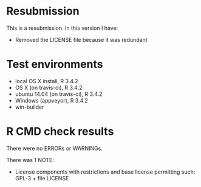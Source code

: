 # Resubmission

This is a resubmission. In this version I have:

- Removed the LICENSE file because it was redundant

# Test environments

- local OS X install, R 3.4.2
- OS X (on travis-ci), R 3.4.2
- ubuntu 14.04 (on travis-ci), R 3.4.2
- Windows (appveyor), R 3.4.2
- win-builder

# R CMD check results

There were no ERRORs or WARNINGs.

There was 1 NOTE:

- License components with restrictions and base license permitting such: GPL-3 + file LICENSE
  